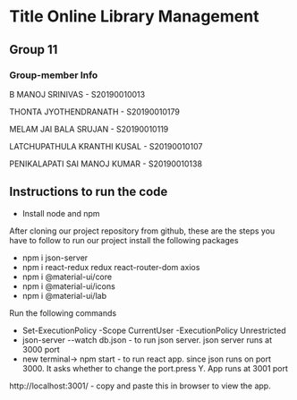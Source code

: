# Title Online Library Management
## Group 11
### Group-member Info

B MANOJ SRINIVAS - S20190010013

THONTA JYOTHENDRANATH - S20190010179

MELAM JAI BALA SRUJAN - S20190010119

LATCHUPATHULA KRANTHI KUSAL - S20190010107

PENIKALAPATI SAI MANOJ KUMAR - S20190010138

## Instructions to run the code

* Install node and npm

After cloning our project repository from github, these are the steps you have to follow to run our project
install the following packages

* npm i json-server
* npm i react-redux redux react-router-dom axios
* npm i @material-ui/core
* npm i @material-ui/icons
* npm i @material-ui/lab

Run the following commands

* Set-ExecutionPolicy -Scope CurrentUser -ExecutionPolicy Unrestricted
* json-server --watch db.json - to run json server. json server runs at 3000 port
* new terminal-> npm start - to run react app. since json runs on port 3000. It asks whether to change the port.press Y. App runs at 3001 port

http://localhost:3001/ - copy and paste this in browser to view the app.
